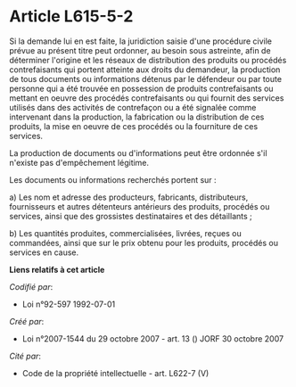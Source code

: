# Article L615-5-2

Si la demande lui en est faite, la juridiction saisie d'une procédure civile prévue au présent titre peut ordonner, au besoin
sous astreinte, afin de déterminer l'origine et les réseaux de distribution des produits ou procédés contrefaisants qui
portent atteinte aux droits du demandeur, la production de tous documents ou informations détenus par le défendeur ou par
toute personne qui a été trouvée en possession de produits contrefaisants ou mettant en oeuvre des procédés contrefaisants ou
qui fournit des services utilisés dans des activités de contrefaçon ou a été signalée comme intervenant dans la production,
la fabrication ou la distribution de ces produits, la mise en oeuvre de ces procédés ou la fourniture de ces services.

La production de documents ou d'informations peut être ordonnée s'il n'existe pas d'empêchement légitime.

Les documents ou informations recherchés portent sur :

a) Les nom et adresse des producteurs, fabricants, distributeurs, fournisseurs et autres détenteurs antérieurs des produits,
procédés ou services, ainsi que des grossistes destinataires et des détaillants ;

b)  Les quantités produites, commercialisées, livrées, reçues ou commandées, ainsi que sur le prix obtenu pour les produits,
procédés ou services en cause.

**Liens relatifs à cet article**

_Codifié par_:

  - Loi n°92-597 1992-07-01

_Créé par_:

  - Loi n°2007-1544 du 29 octobre 2007 - art. 13 () JORF 30 octobre 2007

_Cité par_:

  - Code de la propriété intellectuelle - art. L622-7 (V)
